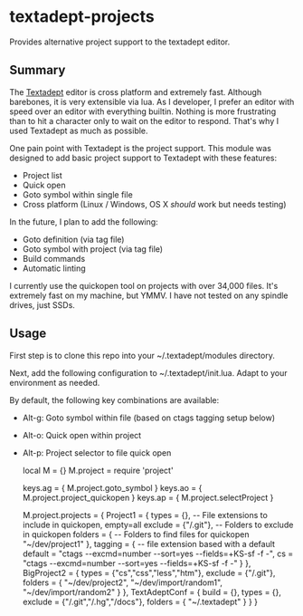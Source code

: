 # textadept-projects
Provides alternative project support to the textadept editor.

## Summary

The [Textadept](http://foicica.com/textadept/) editor is cross platform and extremely fast. Although barebones, it is very extensible via lua.
As I developer, I prefer an editor with speed over an editor with everything builtin. Nothing is more frustrating than to hit a character only to wait on the editor to respond.  That's why I used Textadept as much as possible.

One pain point with Textadept is the project support.  This module was designed to add basic project support to Textadept with these features:

  * Project list
  * Quick open
  * Goto symbol within single file
  * Cross platform (Linux / Windows, OS X _should_ work but needs testing)

In the future, I plan to add the following:

  * Goto definition (via tag file)
  * Goto symbol with project (via tag file)
  * Build commands
  * Automatic linting

I currently use the quickopen tool on projects with over 34,000 files.  It's extremely fast on my machine, but YMMV. I have not tested on any spindle drives, just SSDs.

## Usage

First step is to clone this repo into your ~/.textadept/modules directory.

Next, add the following configuration to ~/.textadept/init.lua. Adapt to your environment as needed.

By default, the following key combinations are available:

  * Alt-g: Goto symbol within file (based on ctags tagging setup below)
  * Alt-o: Quick open within project
  * Alt-p: Project selector to file quick open


    local M = {}
    M.project = require 'project'

    keys.ag = { M.project.goto_symbol }
    keys.ao = { M.project.project_quickopen }
    keys.ap = { M.project.selectProject }

    M.project.projects = {
        Project1 = {
            types = {}, -- File extensions to include in quickopen, empty=all
            exclude = {"/.git"}, -- Folders to exclude in quickopen
            folders = { -- Folders to find files for quickopen
                "~/dev/project1"
            },
            tagging = { -- file extension based with a default
              default = "ctags --excmd=number --sort=yes  --fields=+KS-sf -f -",
              cs = "ctags --excmd=number --sort=yes  --fields=+KS-sf -f -"
            }
        },
        BigProject2 = {
            types = {"cs","css","less","htm"},
            exclude = {"/.git"},
            folders = {
                "~/dev/project2",
                "~/dev/import/random1",
                "~/dev/import/random2"
            }
        },
        TextAdeptConf = {
            build = {},
            types = {},
            exclude = {"/.git","/.hg","/docs"},
            folders = {
                "~/.textadept"
            }
        }
    }
